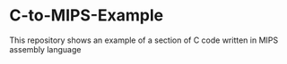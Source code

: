# C-to-MIPS-Example
This repository shows an example of a section of C code written in MIPS assembly language
